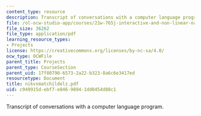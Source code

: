 ```yaml
---
content_type: resource
description: Transcript of conversations with a computer language program.
file: /ol-ocw-studio-app/courses/21w-765j-interactive-and-non-linear-narrative-theory-and-practice-spring-2004/c949915debf7e84698941dd0454d88c1_nikvsmatchildelz.pdf
file_size: 36262
file_type: application/pdf
learning_resource_types:
- Projects
license: https://creativecommons.org/licenses/by-nc-sa/4.0/
ocw_type: OCWFile
parent_title: Projects
parent_type: CourseSection
parent_uid: 17f80790-6573-2a22-b323-8a6c6e3417ed
resourcetype: Document
title: nikvsmatchildelz.pdf
uid: c949915d-ebf7-e846-9894-1dd0454d88c1
---
```

Transcript of conversations with a computer language program.